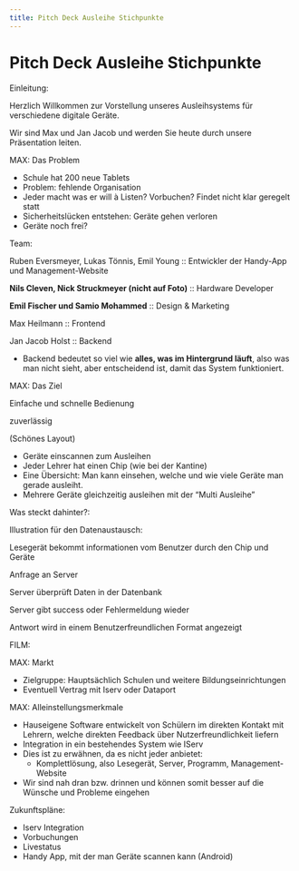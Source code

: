 ```yaml
---
title: Pitch Deck Ausleihe Stichpunkte
---
```

# Pitch Deck Ausleihe Stichpunkte

Einleitung:

Herzlich Willkommen zur Vorstellung unseres Ausleihsystems für verschiedene digitale Geräte.

Wir sind Max und Jan Jacob und werden Sie heute durch unsere Präsentation leiten.

MAX: Das Problem

- Schule hat 200 neue Tablets
- Problem: fehlende Organisation
- Jeder macht was er will à Listen? Vorbuchen? Findet nicht klar geregelt statt
- Sicherheitslücken entstehen: Geräte gehen verloren
- Geräte noch frei?

Team:

Ruben Eversmeyer, Lukas Tönnis, Emil Young :: Entwickler der Handy-App und Management-Website

**Nils Cleven, Nick Struckmeyer (nicht auf Foto)** :: Hardware Developer

**Emil Fischer und Samio Mohammed** :: Design & Marketing

Max Heilmann :: Frontend

Jan Jacob Holst :: Backend

- Backend bedeutet so viel wie **alles, was im Hintergrund läuft**, also was man nicht sieht, aber entscheidend ist, damit das System funktioniert.

MAX: Das Ziel

Einfache und schnelle Bedienung

zuverlässig

(Schönes Layout)

- Geräte einscannen zum Ausleihen
- Jeder Lehrer hat einen Chip (wie bei der Kantine)
- Eine Übersicht: Man kann einsehen, welche und wie viele Geräte man gerade ausleiht.
- Mehrere Geräte gleichzeitig ausleihen mit der “Multi Ausleihe”

Was steckt dahinter?:

Illustration für den Datenaustausch:

Lesegerät bekommt informationen vom Benutzer durch den Chip und Geräte

Anfrage an Server

Server überprüft Daten in der Datenbank

Server gibt success oder Fehlermeldung wieder

Antwort wird in einem Benutzerfreundlichen Format angezeigt

FILM:

MAX: Markt

- Zielgruppe: Hauptsächlich Schulen und weitere Bildungseinrichtungen
- Eventuell Vertrag mit Iserv oder Dataport

MAX: Alleinstellungsmerkmale

- Hauseigene Software entwickelt von Schülern im direkten Kontakt mit Lehrern, welche direkten Feedback über Nutzerfreundlichkeit liefern
- Integration in ein bestehendes System wie IServ
- Dies ist zu erwähnen, da es nicht jeder anbietet:
    - Komplettlösung, also Lesegerät, Server, Programm, Management-Website
- Wir sind nah dran bzw. drinnen und können somit besser auf die Wünsche und Probleme eingehen

Zukunftspläne:

- Iserv Integration
- Vorbuchungen
- Livestatus
- Handy App, mit der man Geräte scannen kann (Android)